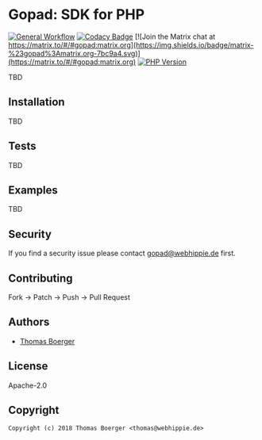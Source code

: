 # Gopad: SDK for PHP

[![General Workflow](https://github.com/gopad/gopad-php/actions/workflows/general.yml/badge.svg)](https://github.com/gopad/gopad-php/actions/workflows/general.yml) [![Codacy Badge](https://app.codacy.com/project/badge/Grade/35b2dc9119fe46f29cc53725ca5bf90b)](https://www.codacy.com/gh/gopad/gopad-php/dashboard?utm_source=github.com&amp;utm_medium=referral&amp;utm_content=gopad/gopad-php&amp;utm_campaign=Badge_Grade) [![Join the Matrix chat at https://matrix.to/#/#gopad:matrix.org](https://img.shields.io/badge/matrix-%23gopad%3Amatrix.org-7bc9a4.svg)](https://matrix.to/#/#gopad:matrix.org) [![PHP Version](https://badge.fury.io/ph/gopad%2Fgopad.svg)](https://badge.fury.io/ph/gopad%2Fgopad)

TBD

## Installation

TBD

## Tests

TBD

## Examples

TBD

## Security

If you find a security issue please contact
[gopad@webhippie.de](mailto:gopad@webhippie.de) first.

## Contributing

Fork -> Patch -> Push -> Pull Request

## Authors

-   [Thomas Boerger](https://github.com/tboerger)

## License

Apache-2.0

## Copyright

```console
Copyright (c) 2018 Thomas Boerger <thomas@webhippie.de>
```
